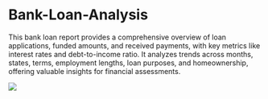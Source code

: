 # Bank-Loan-Analysis
This bank loan report provides a comprehensive overview of loan applications, funded amounts, and received payments, with key metrics like interest rates and debt-to-income ratio. It analyzes trends across months, states, terms, employment lengths, loan purposes, and homeownership, offering valuable insights for financial assessments.

<img src=".jpg"  />
